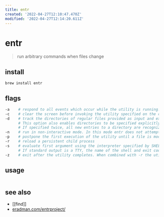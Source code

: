 ```yaml
---
title: entr
created: '2022-04-27T12:10:47.470Z'
modified: '2022-04-27T12:14:20.611Z'
---
```


# entr 

> run arbitrary commands when files change 

## install

`brew install entr`

## flags

```sh
-a    # respond to all events which occur while the utility is running. Without this option, entr consolidates events in order to avoid looping
-c    # clear the screen before invoking the utility specified on the command line. Specify twice to erase the scrollback buffer
-d    # track the directories of regular files provided as input and exit if a new file is added
      # This option also enables directories to be specified explicitly
      # If specified twice, all new entries to a directory are recognized, otherwise files with names beginning with ‘.’ are ignored
-n    # run in non-interactive mode. In this mode entr does not attempt to read from the TTY or change its properties
-p    # postpone the first execution of the utility until a file is modified
-r    # reload a persistent child process
-s    # evaluate first argument using the interpreter specified by SHELL environment variable
      # If standard output is a TTY, the name of the shell and exit code is printed after each invocation
-z    # exit after the utility completes. When combined with -r the utility will be restarted again only in response to commands or file system events
```

## usage

```sh

```

## see also

- [[find]]
- [eradman.com/entrproject/](http://eradman.com/entrproject/)

